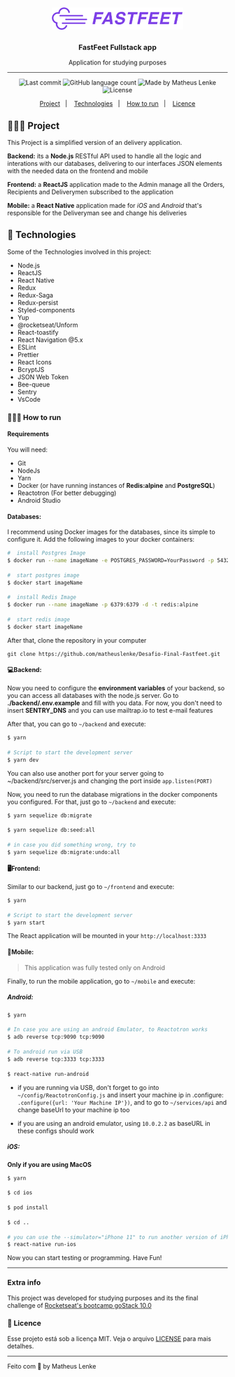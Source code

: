 <h1 align="center">
  <img alt="Fastfeet" title="Fastfeet" src="./frontend/src/assets/logo@2x.png" width="300px" />
</h1>

<h3 align="center">
  FastFeet Fullstack app
</h3>


<p align="center">Application for studying purposes </p>

---

<p align="center">
  <img alt="Last commit" src="https://img.shields.io/github/last-commit/matheuslenke/Desafio-Final-Fastfeet?color=7d40e7"/>
  <img alt="GitHub language count" src="https://img.shields.io/github/languages/count/matheuslenke/Desafio-final-fastfeet?color=7d40e7" />
  <img alt="Made by Matheus Lenke" src="https://img.shields.io/badge/made%20by-MatheusLenke-%2304D361?color=7d40e7" />
  <img alt="License" src="https://img.shields.io/github/license/matheuslenke/Desafio-final-fastfeet?color=7d40e7" />

</p>

<p align="center">
  <a href="#project">Project</a>&nbsp;&nbsp;&nbsp;|&nbsp;&nbsp;&nbsp;
  <a href="#technologies">Technologies</a>&nbsp;&nbsp;&nbsp;|&nbsp;&nbsp;&nbsp;
  <a href="#how-to-run">How to run</a>&nbsp;&nbsp;&nbsp;|&nbsp;&nbsp;&nbsp;
  <a href="#licence">Licence</a>
</p>


## 👨🏻‍💻 Project

This Project is a simplified version of an delivery application.

**Backend:** its a **Node.js** RESTful API used to handle all the logic and interations with our databases, delivering to our interfaces JSON elements with the needed data on the frontend and mobile

**Frontend:** a **ReactJS** application made to the Admin manage all the Orders, Recipients and Deliverymen subscribed to the application

**Mobile:** a **React Native** application made for *iOS* and *Android* that's responsible for the Deliveryman see and change his deliveries
## 🚀 Technologies

Some of the Technologies involved in this project:

* Node.js
* ReactJS
* React Native
* Redux
* Redux-Saga
* Redux-persist
* Styled-components
* Yup
* @rocketseat/Unform
* React-toastify
* React Navigation @5.x
* ESLint
* Prettier
* React Icons
* BcryptJS
* JSON Web Token
* Bee-queue
* Sentry
* VsCode

<div id="how-to-run"> </div>

### 🏃🏻‍♂️ How to run 

#### Requirements

You will need:
* Git
* NodeJs
* Yarn
* Docker (or have running instances of **Redis:alpine** and **PostgreSQL**)
* Reactotron (For better debugging)
* Android Studio


#### Databases:

I recommend using Docker images for the databases, since its simple to configure it.
Add the following images to your docker containers:

```bash
#  install Postgres Image
$ docker run --name imageName -e POSTGRES_PASSWORD=YourPassword -p 5432:5432 -d postgres

#  start postgres image
$ docker start imageName

#  install Redis Image
$ docker run --name imageName -p 6379:6379 -d -t redis:alpine

#  start redis image
$ docker start imageName
```

After that, clone the repository in your computer

```git
git clone https://github.com/matheuslenke/Desafio-Final-Fastfeet.git
```

#### 💻Backend:

Now you need to configure the **environment variables** of your backend, so you can access all databases with the node.js server.
Go to **./backend/.env.example** and fill with you data. For now, you don't need to insert **SENTRY_DNS** and you can use mailtrap.io to test e-mail features

After that, you can go to `~/backend` and execute:
```bash
$ yarn

# Script to start the development server
$ yarn dev
```
You can also use another port for your server going to ~/backend/src/server.js and changing the port inside `app.listen(PORT)`


Now, you need to run the database migrations in the docker components you configured. For that, just go to `~/backend` and execute:

```bash
$ yarn sequelize db:migrate

$ yarn sequelize db:seed:all

# in case you did something wrong, try to
$ yarn sequelize db:migrate:undo:all
```


#### 🖥Frontend:

Similar to our backend, just go to `~/frontend` and execute:
```bash
$ yarn

# Script to start the development server
$ yarn start
```

The React application will be mounted in your `http://localhost:3333`

#### 📱Mobile:

> This application was fully tested only on Android

Finally, to run the mobile application, go to `~/mobile` and execute:


##### Android:
```bash
$ yarn

# In case you are using an android Emulator, to Reactotron works
$ adb reverse tcp:9090 tcp:9090 

# To android run via USB
$ adb reverse tcp:3333 tcp:3333

$ react-native run-android
```

* if you are running via USB, don't forget to go into `~/config/ReactotronConfig.js` and insert your machine ip in .configure: `.configure({url: 'Your Machine IP'})`, and to go to `~/services/api` and change baseUrl to your machine ip too

* if you are using an android emulator, using `10.0.2.2` as baseURL in these configs should work

##### iOS:

**Only if you are using MacOS**

```bash
$ yarn

$ cd ios

$ pod install

$ cd ..

# you can use the --simulator="iPhone 11" to run another version of iPhone if you are in MacOS
$ react-native run-ios
```


Now you can start testing or programming. Have Fun!

---


### Extra info

This project was developed for studying purposes and its the final challenge of <a href="https://rocketseat.com.br/gostack"> Rocketseat's bootcamp goStack 10.0 </a>


<div id="licence"> </div>

### 📝 Licence

Esse projeto está sob a licença MIT. Veja o arquivo [LICENSE](LICENSE.md) para mais detalhes.

---

Feito com :purple_heart: by Matheus Lenke